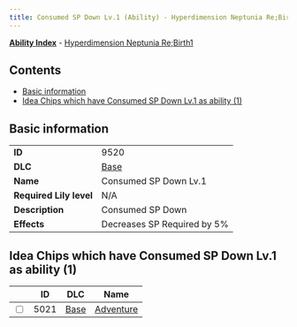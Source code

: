```yaml
---
title: Consumed SP Down Lv.1 (Ability) - Hyperdimension Neptunia Re;Birth1
---
```


[**Ability Index**](/neptunia/rb1/ability/index.html) - [Hyperdimension Neptunia Re;Birth1](/neptunia/rb1)

## Contents

- [Basic information](#basic-information)
- [Idea Chips which have Consumed SP Down Lv.1 as ability (1)](#idea-chips-which-have-consumed-sp-down-lv1-as-ability-1)

## Basic information

|   |   |
| -- | -- |
| **ID** | 9520 |
| **DLC** | [Base](/neptunia/rb1/dlc/1-base.html) |
| **Name** | Consumed SP Down Lv.1 |
| **Required Lily level** | N/A |
| **Description** | Consumed SP Down |
| **Effects** | Decreases SP Required by 5% |


## Idea Chips which have Consumed SP Down Lv.1 as ability (1)

|    | ID | DLC | Name |
| -- | -- | --- | ---- |
| <input type="checkbox" id="rb1-item-1-5021" class="trackbox" /> | 5021 | [Base](/neptunia/rb1/dlc/1-base.html) | [Adventure](/neptunia/rb1/item/1-5021-adventure.html) |
